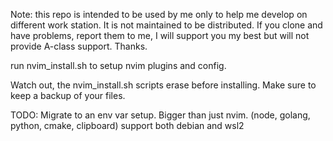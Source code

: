 Note: this repo is intended to be used by me only to help me develop on different work station. It is not maintained to be distributed. If you clone and have problems, report them to me, I will support you my best but will not provide A-class support. Thanks.

run nvim_install.sh to setup nvim plugins and config.

Watch out, the nvim_install.sh scripts erase before installing. Make sure to keep a backup of your files.


TODO:
Migrate to an env var setup. Bigger than just nvim. (node, golang, python, cmake, clipboard)
support both debian and wsl2
